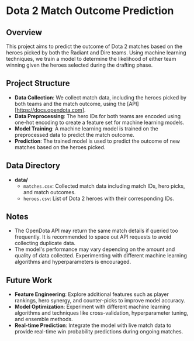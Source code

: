# Dota 2 Match Outcome Prediction

## Overview

This project aims to predict the outcome of Dota 2 matches based on the heroes picked by both the Radiant and Dire teams. Using machine learning techniques, we train a model to determine the likelihood of either team winning given the heroes selected during the drafting phase.

## Project Structure

- **Data Collection**: We collect match data, including the heroes picked by both teams and the match outcome, using the [API][https://docs.opendota.com].
- **Data Preprocessing**: The hero IDs for both teams are encoded using one-hot encoding to create a feature set for machine learning models.
- **Model Training**: A machine learning model is trained on the preprocessed data to predict the match outcome.
- **Prediction**: The trained model is used to predict the outcome of new matches based on the heroes picked.

## Data Directory
  
- **data/**
  - `matches.csv`: Collected match data including match IDs, hero picks, and match outcomes.
  - `heroes.csv`: List of Dota 2 heroes with their corresponding IDs.

## Notes

- The OpenDota API may return the same match details if queried too frequently. It is recommended to space out API requests to avoid collecting duplicate data.
- The model's performance may vary depending on the amount and quality of data collected. Experimenting with different machine learning algorithms and hyperparameters is encouraged.

## Future Work

- **Feature Engineering**: Explore additional features such as player rankings, hero synergy, and counter-picks to improve model accuracy.
- **Model Optimization**: Experiment with different machine learning algorithms and techniques like cross-validation, hyperparameter tuning, and ensemble methods.
- **Real-time Prediction**: Integrate the model with live match data to provide real-time win probability predictions during ongoing matches.
